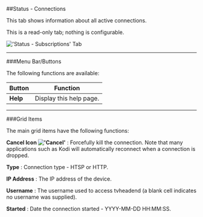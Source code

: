 ##Status - Connections

This tab shows information about all active connections.

This is a read-only tab; nothing is configurable.

!['Status - Subscriptions' Tab](static/img/doc/status_connections/tab.png)

---

###Menu Bar/Buttons

The following functions are available:

Button     | Function
-----------|---------
**Help**   | Display this help page.

---

###Grid Items

The main grid items have the following functions:

**Cancel Icon !['Cancel'](static/icons/cancel.png)**
: Forcefully kill the connection. Note that many applications such as Kodi will automatically reconnect when a connection is dropped.

**Type**
: Connection type - HTSP or HTTP.

**IP Address**
: The IP address of the device. 

**Username**
: The username used to access tvheadend (a blank cell indicates no username was supplied).

**Started**
: Date the connection started - YYYY-MM-DD HH:MM:SS.
